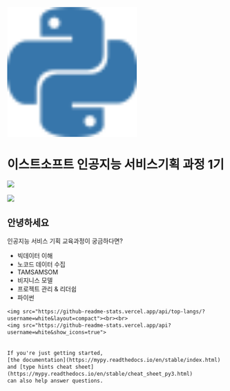 <img src="image/python-color.svg" alt="mypy logo" width="300px"/>

이스트소프트 인공지능 서비스기획 과정 1기
=======================================

<img src="https://capsule-render.vercel.app/api?type=waving&color=auto&height=200&section=header&text=환영합니다!&fontSize=90" />


![](https://velog.velcdn.com/images/hyejee0504/post/6010daac-c031-48af-9bed-76e8eb358e66/image.png)


안녕하세요
---------------

인공지능 서비스 기획 교육과정이 궁금하다면? 

- 빅데이터 이해
- 노코드 데이터 수집
- TAMSAMSOM
- 비지니스 모델
- 프로젝트 관리 & 리더쉽
- 파이썬

```
<img src="https://github-readme-stats.vercel.app/api/top-langs/?username=white&layout=compact"><br><br>
<img src="https://github-readme-stats.vercel.app/api?username=white&show_icons=true">


If you're just getting started,
[the documentation](https://mypy.readthedocs.io/en/stable/index.html)
and [type hints cheat sheet](https://mypy.readthedocs.io/en/stable/cheat_sheet_py3.html)
can also help answer questions.
```